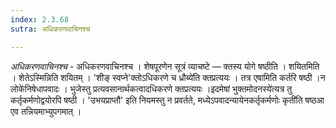 ```yaml
---
index: 2.3.68
sutra: अधिकरणवाचिनश्च

---
```

_अधिकरणवाचिनश्च_ - अधिकरणवाचिनश्च । शेषपूरणेन सूत्रं व्याचष्टे — क्तस्य योगे षष्ठीति । शयितमिति । शेतेऽस्मिन्निति शयितम् । 'शीङ् स्वप्ने'क्तोऽधिकरणे च ध्रौब्ये॑ति क्तप्रत्ययः । तत्र एषामिति कर्तरि षष्ठी ।न लोके॑निषेधापवादः । भुजेस्तु प्रत्यवसानार्थकत्वादधिकरणे क्तप्रत्ययः ।इदमेषां भुक्तमोदनस्ये॑त्यत्र तु कर्तृकर्मणोद्वयोरपि षष्ठी । 'उभयप्राप्तौ' इति नियमस्तु न प्रवर्तते, मध्येऽपवादन्यायेनकर्तृकर्मणोः कृती॑ति षष्ठआ एव तन्नियमाभ्युपगमात् ।